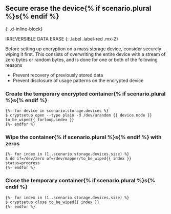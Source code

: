 ## Secure erase the device{% if scenario.plural %}s{% endif %}
{: .d-inline-block}

IRREVERSIBLE DATA ERASE
{: .label .label-red .mx-2}

Before setting up encryption on a mass storage device, consider securely wiping it first. This consists of overwriting the entire device with a stream of zero bytes or random bytes, and is done for one or both of the following reasons

- Prevent recovery of previously stored data
- Prevent disclosure of usage patterns on the encrypted device

### Create the temporary encrypted container{% if scenario.plural %}s{% endif %}
```
{%- for device in scenario.storage.devices %}
$ cryptsetup open --type plain -d /dev/urandom {{ device.node }} to_be_wiped{{ forloop.index }}
{%- endfor %}
```

### Wipe the container{% if scenario.plural %}s{% endif %} with zeros
```
{%- for index in (1..scenario.storage.devices.size) %}
$ dd if=/dev/zero of=/dev/mapper/to_be_wiped{{ index }} status=progress
{%- endfor %}
```

### Close the temporary container{% if scenario.plural %}s{% endif %}
```
{%- for index in (1..scenario.storage.devices.size) %}
$ cryptsetup close to_be_wiped{{ index }}
{%- endfor %}
```
